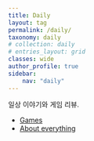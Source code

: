 ```yaml
---
title: Daily
layout: tag
permalink: /daily/
taxonomy: daily
# collection: daily
# entries_layout: grid
classes: wide
author_profile: true
sidebar:
    nav: "daily"
---
```

일상 이야기와 게임 리뷰.

- [Games](/daily/games/)
- [About everything](/daily/about_everything/)

